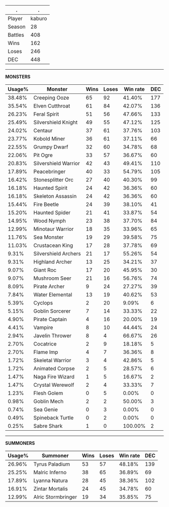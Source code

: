 .|.
|-|-
Player|kaburo
Season|28
Battles|408
Wins|162
Loses|246
DEC|448

---
**MONSTERS**

Usage%|Monster|Wins|Loses|Win rate|DEC|
-|-|-|-|-|-|
38.48%|Creeping Ooze|65|92|41.40%|177|
35.54%|Elven Cutthroat|61|84|42.07%|136|
26.23%|Feral Spirit|51|56|47.66%|133|
25.49%|Silvershield Knight|49|55|47.12%|125|
24.02%|Centaur|37|61|37.76%|103|
23.77%|Kobold Miner|36|61|37.11%|66|
22.55%|Grumpy Dwarf|32|60|34.78%|68|
22.06%|Pit Ogre|33|57|36.67%|60|
20.83%|Silvershield Warrior|42|43|49.41%|110|
17.89%|Peacebringer|40|33|54.79%|105|
16.42%|Stonesplitter Orc|27|40|40.30%|99|
16.18%|Haunted Spirit|24|42|36.36%|60|
16.18%|Skeleton Assassin|24|42|36.36%|60|
15.44%|Fire Beetle|24|39|38.10%|41|
15.20%|Haunted Spider|21|41|33.87%|54|
14.95%|Wood Nymph|23|38|37.70%|84|
12.99%|Minotaur Warrior|18|35|33.96%|65|
11.76%|Sea Monster|19|29|39.58%|75|
11.03%|Crustacean King|17|28|37.78%|69|
9.31%|Silvershield Archers|21|17|55.26%|54|
9.31%|Highland Archer|13|25|34.21%|37|
9.07%|Giant Roc|17|20|45.95%|30|
9.07%|Mushroom Seer|21|16|56.76%|74|
8.09%|Pirate Archer|9|24|27.27%|39|
7.84%|Water Elemental|13|19|40.62%|53|
5.39%|Cyclops|2|20|9.09%|6|
5.15%|Goblin Sorcerer|7|14|33.33%|22|
4.90%|Pirate Captain|4|16|20.00%|19|
4.41%|Vampire|8|10|44.44%|24|
2.94%|Javelin Thrower|8|4|66.67%|26|
2.70%|Cocatrice|2|9|18.18%|5|
2.70%|Flame Imp|4|7|36.36%|8|
1.72%|Skeletal Warrior|3|4|42.86%|5|
1.72%|Animated Corpse|2|5|28.57%|6|
1.47%|Naga Fire Wizard|1|5|16.67%|2|
1.47%|Crystal Werewolf|2|4|33.33%|7|
1.23%|Flesh Golem|0|5|0.00%|0|
0.98%|Goblin Mech|2|2|50.00%|3|
0.74%|Sea Genie|0|3|0.00%|0|
0.49%|Spineback Turtle|0|2|0.00%|0|
0.25%|Sabre Shark|1|0|100.00%|2|

---
**SUMMONERS**

Usage%|Summoner|Wins|Loses|Win rate|DEC|
-|-|-|-|-|-|
26.96%|Tyrus Paladium|53|57|48.18%|139|
25.25%|Malric Inferno|38|65|36.89%|69|
17.89%|Lyanna Natura|28|45|38.36%|102|
16.91%|Zintar Mortalis|24|45|34.78%|60|
12.99%|Alric Stormbringer|19|34|35.85%|75|
